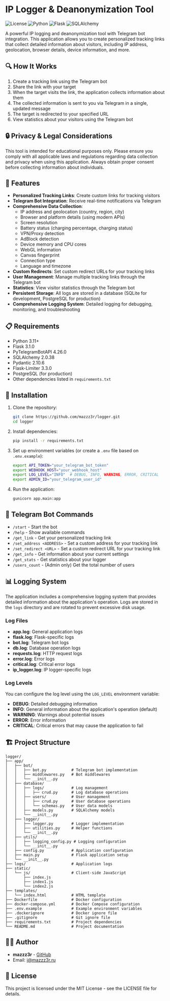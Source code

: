 # IP Logger & Deanonymization Tool

![License](https://img.shields.io/badge/license-MIT-blue.svg)
![Python](https://img.shields.io/badge/python-3.11+-green.svg)
![Flask](https://img.shields.io/badge/flask-3.1.0-red.svg)
![SQLAlchemy](https://img.shields.io/badge/SQLAlchemy-2.0.38-blue.svg)

A powerful IP logging and deanonymization tool with Telegram bot integration. This application allows you to create personalized tracking links that collect detailed information about visitors, including IP address, geolocation, browser details, device information, and more.


## 🔍 How It Works

1. Create a tracking link using the Telegram bot
2. Share the link with your target
3. When the target visits the link, the application collects information about them
4. The collected information is sent to you via Telegram in a single, updated message
5. The target is redirected to your specified URL
6. View statistics about your visitors using the Telegram bot

## 🔒 Privacy & Legal Considerations

This tool is intended for educational purposes only. Please ensure you comply with all applicable laws and regulations regarding data collection and privacy when using this application. Always obtain proper consent before collecting information about individuals.


## 🚀 Features

- **Personalized Tracking Links**: Create custom links for tracking visitors
- **Telegram Bot Integration**: Receive real-time notifications via Telegram
- **Comprehensive Data Collection**:
  - IP address and geolocation (country, region, city)
  - Browser and platform details (using modern APIs)
  - Screen resolution
  - Battery status (charging percentage, charging status)
  - VPN/Proxy detection
  - AdBlock detection
  - Device memory and CPU cores
  - WebGL information
  - Canvas fingerprint
  - Connection type
  - Language and timezone
- **Custom Redirects**: Set custom redirect URLs for your tracking links
- **User Management**: Manage multiple tracking links through the Telegram bot
- **Statistics**: View visitor statistics through the Telegram bot
- **Persistent Storage**: All logs are stored in a database (SQLite for development, PostgreSQL for production)
- **Comprehensive Logging System**: Detailed logging for debugging, monitoring, and troubleshooting


## 📋 Requirements

- Python 3.11+
- Flask 3.1.0
- PyTelegramBotAPI 4.26.0
- SQLAlchemy 2.0.38
- Pydantic 2.10.6
- Flask-Limiter 3.3.0
- PostgreSQL (for production)
- Other dependencies listed in `requirements.txt`

## 🔧 Installation

1. Clone the repository:
   ```bash
   git clone https://github.com/mazzz3r/logger.git
   cd logger
   ```

2. Install dependencies:
   ```bash
   pip install -r requirements.txt
   ```

3. Set up environment variables (or create a `.env` file based on `.env.example`):
   ```bash
   export API_TOKEN="your_telegram_bot_token"
   export WEBHOOK_HOST="your_webhook_host"
   export LOG_LEVEL="INFO"  # DEBUG, INFO, WARNING, ERROR, CRITICAL
   export ADMIN_ID="your_telegram_user_id"
   ```

4. Run the application:
   ```bash
   gunicorn app.main:app
   ```

## 🤖 Telegram Bot Commands

- `/start` - Start the bot
- `/help` - Show available commands
- `/get_link` - Get your personalized tracking link
- `/set_address <ADDRESS>` - Set a custom address for your tracking link
- `/set_redirect <URL>` - Set a custom redirect URL for your tracking link
- `/get_info` - Get information about your current settings
- `/get_stats` - Get statistics about your logger
- `/users_count` - (Admin only) Get the total number of users

## 📊 Logging System

The application includes a comprehensive logging system that provides detailed information about the application's operation. Logs are stored in the `logs` directory and are rotated to prevent excessive disk usage.

### Log Files

- **app.log**: General application logs
- **flask.log**: Flask-specific logs
- **bot.log**: Telegram bot logs
- **db.log**: Database operation logs
- **requests.log**: HTTP request logs
- **error.log**: Error logs
- **critical.log**: Critical error logs
- **ip_logger.log**: IP logger-specific logs

### Log Levels

You can configure the log level using the `LOG_LEVEL` environment variable:

- **DEBUG**: Detailed debugging information
- **INFO**: General information about the application's operation (default)
- **WARNING**: Warnings about potential issues
- **ERROR**: Error information
- **CRITICAL**: Critical errors that may cause the application to fail

## 🏗️ Project Structure

```
logger/
├── app/
│   ├── bot/
│   │   ├── bot.py           # Telegram bot implementation
│   │   ├── middlewares.py   # Bot middlewares
│   │   └── __init__.py
│   ├── database/
│   │   ├── logs/            # Log management
│   │   │   ├── crud.py      # Log database operations
│   │   ├── users/           # User management
│   │   │   ├── crud.py      # User database operations
│   │   │   └── schemas.py   # User data models
│   │   ├── models.py        # SQLAlchemy models
│   │   └── __init__.py
│   ├── logger/
│   │   ├── logger.py        # Logger implementation
│   │   ├── utilities.py     # Helper functions
│   │   └── __init__.py
│   ├── utils/
│   │   ├── logging_config.py # Logging configuration
│   │   └── __init__.py
│   ├── config.py            # Application configuration
│   ├── main.py              # Flask application setup
│   └── __init__.py
├── logs/                    # Application logs
├── static/
│   └── js/                  # Client-side JavaScript
│       ├── index.js
│       ├── index1.js
│       └── index2.js
├── templates/
│   └── index.html           # HTML template
├── Dockerfile               # Docker configuration
├── docker-compose.yml       # Docker Compose configuration
├── .env.example             # Example environment variables
├── .dockerignore            # Docker ignore file
├── .gitignore               # Git ignore file
├── requirements.txt         # Project dependencies
└── README.md                # Project documentation
```


## 👨‍💻 Author

- **mazzz3r** - [GitHub](https://github.com/mazzz3r)
- Email: i@mazzz3r.ru

## 📄 License

This project is licensed under the MIT License - see the LICENSE file for details.